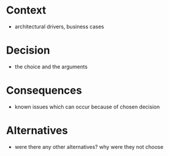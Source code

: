 # Context  - architectural drivers, business cases # Decision  - the choice and the arguments # Consequences  - known issues which can occur because of chosen decision # Alternatives  - were there any other alternatives? why were they not choose
